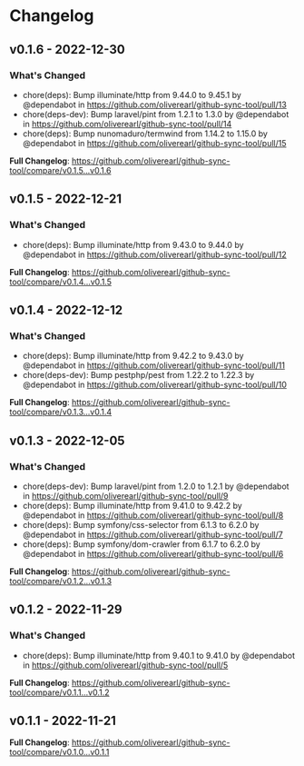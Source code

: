 # Changelog

## v0.1.6 - 2022-12-30

### What's Changed

- chore(deps): Bump illuminate/http from 9.44.0 to 9.45.1 by @dependabot in https://github.com/oliverearl/github-sync-tool/pull/13
- chore(deps-dev): Bump laravel/pint from 1.2.1 to 1.3.0 by @dependabot in https://github.com/oliverearl/github-sync-tool/pull/14
- chore(deps): Bump nunomaduro/termwind from 1.14.2 to 1.15.0 by @dependabot in https://github.com/oliverearl/github-sync-tool/pull/15

**Full Changelog**: https://github.com/oliverearl/github-sync-tool/compare/v0.1.5...v0.1.6

## v0.1.5 - 2022-12-21

### What's Changed

- chore(deps): Bump illuminate/http from 9.43.0 to 9.44.0 by @dependabot in https://github.com/oliverearl/github-sync-tool/pull/12

**Full Changelog**: https://github.com/oliverearl/github-sync-tool/compare/v0.1.4...v0.1.5

## v0.1.4 - 2022-12-12

### What's Changed

- chore(deps): Bump illuminate/http from 9.42.2 to 9.43.0 by @dependabot in https://github.com/oliverearl/github-sync-tool/pull/11
- chore(deps-dev): Bump pestphp/pest from 1.22.2 to 1.22.3 by @dependabot in https://github.com/oliverearl/github-sync-tool/pull/10

**Full Changelog**: https://github.com/oliverearl/github-sync-tool/compare/v0.1.3...v0.1.4

## v0.1.3 - 2022-12-05

### What's Changed

- chore(deps-dev): Bump laravel/pint from 1.2.0 to 1.2.1 by @dependabot in https://github.com/oliverearl/github-sync-tool/pull/9
- chore(deps): Bump illuminate/http from 9.41.0 to 9.42.2 by @dependabot in https://github.com/oliverearl/github-sync-tool/pull/8
- chore(deps): Bump symfony/css-selector from 6.1.3 to 6.2.0 by @dependabot in https://github.com/oliverearl/github-sync-tool/pull/7
- chore(deps): Bump symfony/dom-crawler from 6.1.7 to 6.2.0 by @dependabot in https://github.com/oliverearl/github-sync-tool/pull/6

**Full Changelog**: https://github.com/oliverearl/github-sync-tool/compare/v0.1.2...v0.1.3

## v0.1.2 - 2022-11-29

### What's Changed

- chore(deps): Bump illuminate/http from 9.40.1 to 9.41.0 by @dependabot in https://github.com/oliverearl/github-sync-tool/pull/5

**Full Changelog**: https://github.com/oliverearl/github-sync-tool/compare/v0.1.1...v0.1.2

## v0.1.1 - 2022-11-21

**Full Changelog**: https://github.com/oliverearl/github-sync-tool/compare/v0.1.0...v0.1.1
